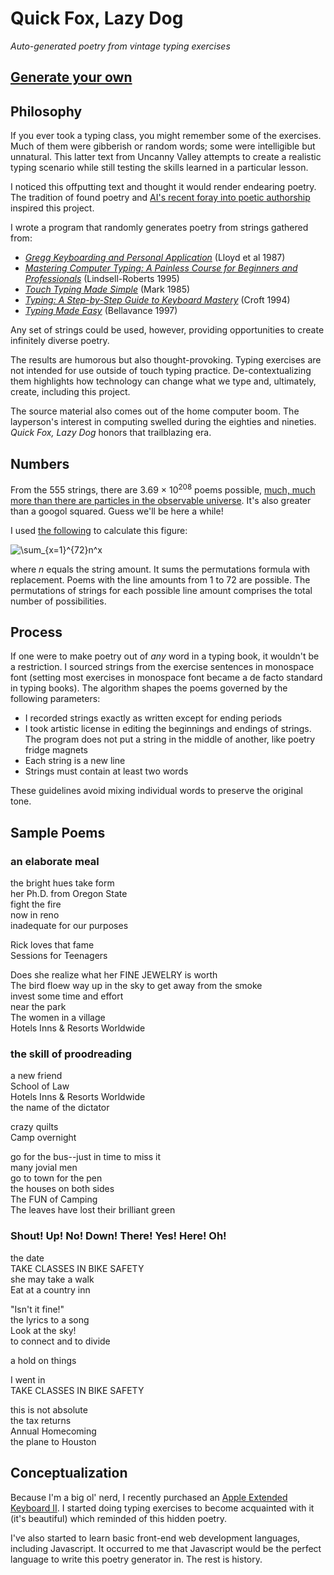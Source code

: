 # Quick Fox, Lazy Dog
*Auto-generated poetry from vintage typing exercises*

## [Generate your own](https://www.aijo.info/qfld)

## Philosophy

If you ever took a typing class, you might remember some of the exercises. Much of them were gibberish or random words; some were intelligible but unnatural. This latter text from Uncanny Valley attempts to create a realistic typing scenario while still testing the skills learned in a particular lesson.

I noticed this offputting text and thought it would render endearing poetry. The tradition of found poetry and [AI's recent foray into poetic authorship](https://www.wired.co.uk/article/google-artificial-intelligence-poetry) inspired this project.

I wrote a program that randomly generates poetry from strings gathered from:

 - *[Gregg Keyboarding and Personal Application](https://archive.org/details/greggkeyboarding0000unse)* (Lloyd et al 1987)
 - *[Mastering Computer Typing: A Painless Course for Beginners and Professionals](https://archive.org/details/masteringcompute00lind)* (Lindsell-Roberts 1995)
 - *[Touch Typing Made Simple](https://archive.org/details/touchtypingmades00mark/page/n8)* (Mark 1985)
 - *[Typing: A Step-by-Step Guide to Keyboard Mastery](https://archive.org/details/typingastepbyste00bett)* (Croft 1994)
 - *[Typing Made Easy](https://archive.org/details/typingmadeeasyin00dian)* (Bellavance 1997)

Any set of strings could be used, however, providing opportunities to create infinitely diverse poetry.

The results are humorous but also thought-provoking. Typing exercises are not intended for use outside of touch typing practice. De-contextualizing them highlights how technology can change what we type and, ultimately, create, including this project.

The source material also comes out of the home computer boom. The layperson's interest in computing swelled during the eighties and nineties. *Quick Fox, Lazy Dog* honors that trailblazing era.

## Numbers

From the 555 strings, there are 3.69 × 10<sup>208</sup> poems possible, [much, much more than there are particles in the observable universe](https://www.popularmechanics.com/space/a27259/how-many-particles-are-]in-the-entire-universe/). It's also greater than a googol squared. Guess we'll be here a while!

I used [the following](https://www.wolframalpha.com/input/?i=%3Cmath+xmlns%3D%22http%3A%2F%2Fwww.w3.org%2F1998%2FMath%2FMathML%22%3E%3Cmunderover%3E%3Cmo%3E%E2%88%91%3C%2Fmo%3E%3Cmrow%3E%3Cmi%3Ex%3C%2Fmi%3E%3Cmo%3E%3D%3C%2Fmo%3E%3Cmn%3E1%3C%2Fmn%3E%3C%2Fmrow%3E%3Cmn%3E72%3C%2Fmn%3E%3C%2Fmunderover%3E%3Cmsup%3E%3Cmi%3En%3C%2Fmi%3E%3Cmi%3Ex%3C%2Fmi%3E%3C%2Fmsup%3E%3C%2Fmath%3E) to calculate this figure:

![\sum_{x=1}^{72}n^x](https://render.githubusercontent.com/render/math?math=%5Csum_%7Bx%3D1%7D%5E%7B72%7Dn%5Ex)

where *n* equals the string amount. It sums the permutations formula with replacement. Poems with the line amounts from 1 to 72 are possible. The permutations of strings for each possible line amount comprises the total number of possibilities.

## Process

If one were to make poetry out of *any* word in a typing book, it wouldn't be a restriction. I sourced strings from the exercise sentences in monospace font (setting most exercises in monospace font became a de facto standard in typing books). The algorithm shapes the poems governed by the following parameters:

  - I recorded strings exactly as written except for ending periods
  - I took artistic license in editing the beginnings and endings of strings. The program does not put a string in the middle of another, like poetry fridge magnets
  - Each string is a new line
  - Strings must contain at least two words

These guidelines avoid mixing individual words to preserve the original tone.

## Sample Poems

### an elaborate meal

the bright hues take form  
her Ph.D. from Oregon State  
fight the fire  
now in reno  
inadequate for our purposes

Rick loves that fame  
Sessions for Teenagers

Does she realize what her FINE JEWELRY is worth  
The bird floew way up in the sky to get away from the smoke  
invest some time and effort  
near the park  
The women in a village  
Hotels Inns & Resorts Worldwide

### the skill of proodreading

a new friend  
School of Law  
Hotels Inns & Resorts Worldwide  
the name of the dictator

crazy quilts  
Camp overnight

go for the bus--just in time to miss it  
many jovial men  
go to town for the pen  
the houses on both sides  
The FUN of Camping  
The leaves have lost their brilliant green

### Shout! Up! No! Down! There! Yes! Here! Oh!
the date  
TAKE CLASSES IN BIKE SAFETY  
she may take a walk  
Eat at a country inn

"Isn't it fine!"  
the lyrics to a song  
Look at the sky!  
to connect and to divide

a hold on things

I went in  
TAKE CLASSES IN BIKE SAFETY

this is not absolute  
the tax returns  
Annual Homecoming  
the plane to Houston

## Conceptualization

Because I'm a big ol' nerd, I recently purchased an [Apple Extended Keyboard II](https://en.wikipedia.org/wiki/Apple_Extended_Keyboard). I started doing typing exercises to become acquainted with it (it's beautiful) which reminded of this hidden poetry.

I've also started to learn basic front-end web development languages, including Javascript. It occurred to me that Javascript would be the perfect language to write this poetry generator in. The rest is history.
